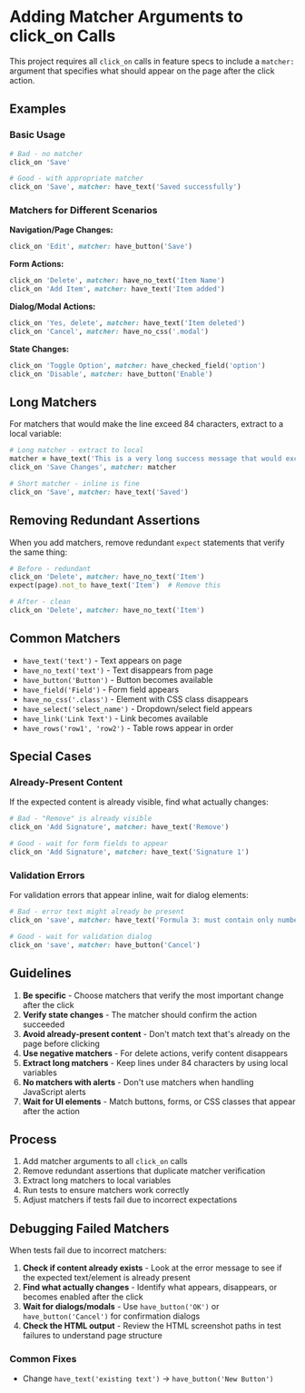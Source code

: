# Adding Matcher Arguments to click_on Calls

This project requires all `click_on` calls in feature specs to include a `matcher:` argument that specifies what should appear on the page after the click action.

## Examples

### Basic Usage
```ruby
# Bad - no matcher
click_on 'Save'

# Good - with appropriate matcher
click_on 'Save', matcher: have_text('Saved successfully')
```

### Matchers for Different Scenarios

**Navigation/Page Changes:**
```ruby
click_on 'Edit', matcher: have_button('Save')
```

**Form Actions:**
```ruby
click_on 'Delete', matcher: have_no_text('Item Name')
click_on 'Add Item', matcher: have_text('Item added')
```

**Dialog/Modal Actions:**
```ruby
click_on 'Yes, delete', matcher: have_text('Item deleted')
click_on 'Cancel', matcher: have_no_css('.modal')
```

**State Changes:**
```ruby
click_on 'Toggle Option', matcher: have_checked_field('option')
click_on 'Disable', matcher: have_button('Enable')
```

## Long Matchers

For matchers that would make the line exceed 84 characters, extract to a local variable:

```ruby
# Long matcher - extract to local
matcher = have_text('This is a very long success message that would exceed the line limit')
click_on 'Save Changes', matcher: matcher

# Short matcher - inline is fine
click_on 'Save', matcher: have_text('Saved')
```

## Removing Redundant Assertions

When you add matchers, remove redundant `expect` statements that verify the same thing:

```ruby
# Before - redundant
click_on 'Delete', matcher: have_no_text('Item')
expect(page).not_to have_text('Item')  # Remove this

# After - clean
click_on 'Delete', matcher: have_no_text('Item')
```

## Common Matchers

- `have_text('text')` - Text appears on page
- `have_no_text('text')` - Text disappears from page  
- `have_button('Button')` - Button becomes available
- `have_field('Field')` - Form field appears
- `have_no_css('.class')` - Element with CSS class disappears
- `have_select('select_name')` - Dropdown/select field appears
- `have_link('Link Text')` - Link becomes available
- `have_rows('row1', 'row2')` - Table rows appear in order

## Special Cases

### Already-Present Content
If the expected content is already visible, find what actually changes:

```ruby
# Bad - "Remove" is already visible
click_on 'Add Signature', matcher: have_text('Remove')

# Good - wait for form fields to appear
click_on 'Add Signature', matcher: have_text('Signature 1')
```

### Validation Errors
For validation errors that appear inline, wait for dialog elements:

```ruby
# Bad - error text might already be present
click_on 'save', matcher: have_text('Formula 3: must contain only numbers')

# Good - wait for validation dialog
click_on 'save', matcher: have_button('Cancel')
```

## Guidelines

1. **Be specific** - Choose matchers that verify the most important change after the click
2. **Verify state changes** - The matcher should confirm the action succeeded
3. **Avoid already-present content** - Don't match text that's already on the page before clicking
4. **Use negative matchers** - For delete actions, verify content disappears
5. **Extract long matchers** - Keep lines under 84 characters by using local variables
6. **No matchers with alerts** - Don't use matchers when handling JavaScript alerts
7. **Wait for UI elements** - Match buttons, forms, or CSS classes that appear after the action

## Process

1. Add matcher arguments to all `click_on` calls
2. Remove redundant assertions that duplicate matcher verification
3. Extract long matchers to local variables
4. Run tests to ensure matchers work correctly
5. Adjust matchers if tests fail due to incorrect expectations

## Debugging Failed Matchers

When tests fail due to incorrect matchers:

1. **Check if content already exists** - Look at the error message to see if the expected text/element is already present
2. **Find what actually changes** - Identify what appears, disappears, or becomes enabled after the click
4. **Wait for dialogs/modals** - Use `have_button('OK')` or `have_button('Cancel')` for confirmation dialogs
5. **Check the HTML output** - Review the HTML screenshot paths in test failures to understand page structure

### Common Fixes
- Change `have_text('existing text')` → `have_button('New Button')`
